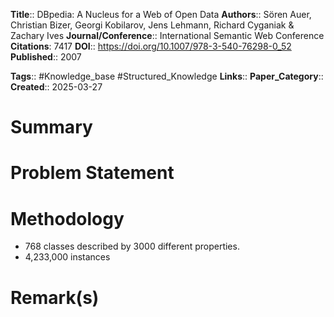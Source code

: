 **Title**:: DBpedia: A Nucleus for a Web of Open Data
**Authors**:: Sören Auer, Christian Bizer, Georgi Kobilarov, Jens Lehmann, Richard Cyganiak & Zachary Ives
**Journal/Conference**:: International Semantic Web Conference
**Citations**: 7417
**DOI**:: https://doi.org/10.1007/978-3-540-76298-0_52
**Published**:: 2007

**Tags**:: #Knowledge_base #Structured_Knowledge
**Links**::
**Paper_Category**::
**Created**:: 2025-03-27

# Summary

# Problem Statement

# Methodology

- 768 classes described by 3000 different properties. 
- 4,233,000 instances

# Remark(s)

